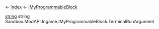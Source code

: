 ← [Index](Api-Index) ← [IMyProgrammableBlock](Sandbox.ModAPI.Ingame.IMyProgrammableBlock)

[string](System.String) string Sandbox.ModAPI.Ingame.IMyProgrammableBlock.TerminalRunArgument